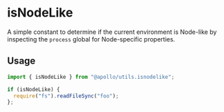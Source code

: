 # isNodeLike

A simple constant to determine if the current environment is Node-like by
inspecting the `process` global for Node-specific properties.

## Usage
```ts
import { isNodeLike } from "@apollo/utils.isnodelike";

if (isNodeLike) {
  require("fs").readFileSync("foo");
};
```